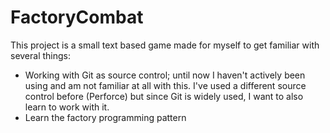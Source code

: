 # FactoryCombat

This project is a small text based game made for myself to get familiar with several things:
* Working with Git as source control; until now I haven't actively been using and am not familiar at all with this. I've used a different source control before (Perforce) but since Git is widely used, I want to also learn to work with it.
* Learn the factory programming pattern
